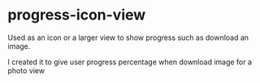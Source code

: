progress-icon-view
==================

Used as an icon or a larger view to show progress such as download an image.

I created it to give user progress percentage when download image for a photo view

    
